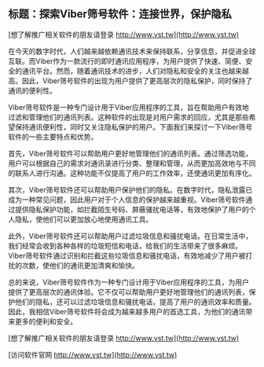## **标题：探索Viber筛号软件：连接世界，保护隐私**

[想了解推广相关软件的朋友请登录 http://www.vst.tw](http://www.vst.tw)

在今天的数字时代，人们越来越依赖通讯技术来保持联系，分享信息，并促进全球互联。而Viber作为一款流行的即时通讯应用程序，为用户提供了快速、简便、安全的通讯平台。然而，随着通讯技术的进步，人们对隐私和安全的关注也越来越高。因此，Viber筛号软件的出现为用户提供了更高层次的隐私保护，同时保持了通讯的便利性。

Viber筛号软件是一种专门设计用于Viber应用程序的工具，旨在帮助用户有效地过滤和管理他们的通讯列表。这种软件的出现是对用户需求的回应，尤其是那些希望保持通讯便利性，同时又关注隐私保护的用户。下面我们来探讨一下Viber筛号软件的一些主要特点和优势。

首先，Viber筛号软件可以帮助用户更好地管理他们的通讯列表。通过筛选功能，用户可以根据自己的需求对通讯录进行分类、整理和管理，从而更加高效地与不同的联系人进行沟通。这种功能不仅提高了用户的工作效率，还使通讯更加有序化。

其次，Viber筛号软件还可以帮助用户保护他们的隐私。在数字时代，隐私泄露已成为一种常见问题，因此用户对于个人信息的保护越来越重视。Viber筛号软件通过提供隐私保护功能，如拦截陌生号码、屏蔽骚扰电话等，有效地保护了用户的个人隐私，使他们可以更加放心地使用通讯工具。

此外，Viber筛号软件还可以帮助用户过滤垃圾信息和骚扰电话。在日常生活中，我们经常会收到各种各样的垃圾短信和电话，给我们的生活带来了很多麻烦。Viber筛号软件通过识别和拦截这些垃圾信息和骚扰电话，有效地减少了用户被打扰的次数，使他们的通讯更加清爽和愉快。

总的来说，Viber筛号软件作为一种专门设计用于Viber应用程序的工具，为用户提供了更高层次的通讯体验。它不仅可以帮助用户更好地管理他们的通讯列表，保护他们的隐私，还可以过滤垃圾信息和骚扰电话，提高了用户的通讯效率和质量。因此，我相信Viber筛号软件将会成为越来越多用户的首选工具，为他们的通讯带来更多的便利和安全。

[想了解推广相关软件的朋友请登录 http://www.vst.tw](http://www.vst.tw)


[访问软件官网 http://www.vst.tw](http://www.vst.tw)
